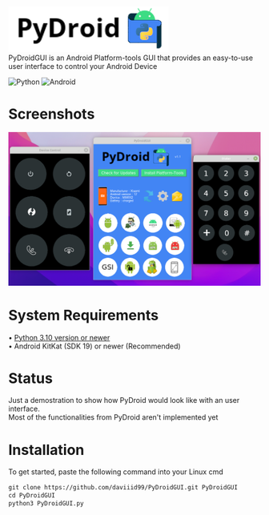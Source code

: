 <img src = "src/logo.png">  <br/>
PyDroidGUI is an Android Platform-tools GUI that provides an easy-to-use user interface to control your Android Device

![Python](https://img.shields.io/badge/python-3670A0?style=for-the-badge&logo=python&logoColor=ffdd54) 
![Android](https://img.shields.io/badge/Android-3DDC84?style=for-the-badge&logo=android&logoColor=white)
<br/>

# Screenshots
<img src = "src/PySimpleGUI.png">
<br/>

# System Requirements
• <a href="https://www.python.org/downloads/">Python 3.10 version or newer</a><br/>
• Android KitKat (SDK 19) or newer (Recommended)
<br/>

# Status
Just a demostration to show how PyDroid would look like with an user interface.</br>
Most of the functionalities from PyDroid aren't implemented yet
<br/>

# Installation

To get started, paste the following command into your Linux cmd
```
git clone https://github.com/daviiid99/PyDroidGUI.git PyDroidGUI
cd PyDroidGUI
python3 PyDroidGUI.py
```
<br/>
